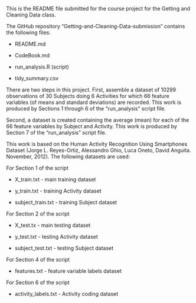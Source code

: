 This is the README file submitted for the course project for the Getting
and Cleaning Data class.

The GitHub repository “Getting-and-Cleaning-Data-submission” contains
the following files:

  - README.md
  
  - CodeBook.md
  
  - run_analysis.R (script)
  
  - tidy_summary.csv

There are two steps in this project. First, assemble a dataset of 10299
observations of 30 Subjects doing 6 Activities for which 66 feature
variables (of means and standard deviations) are recorded. This work is
produced by Sections 1 through 6 of the “run_analysis” script file.

Second, a dataset is created containing the average (mean) for each of
the 66 feature variables by Subject and Activity. This work is produced
by Section 7 of the “run_analysis” script file.

This work is based on the Human Activity Recognition Using Smartphones
Dataset (Jorge L. Reyes-Ortiz, Alessandro Ghio, Luca Oneto, David
Anguita. November, 2012). The following datasets are used:

For Section 1 of the script

  - X_train.txt - main training dataset
  
  - y_train.txt - training Activity dataset
  
  - subject_train.txt - training Subject dataset

For Section 2 of the script

  - X_test.tx - main testing dataset
  
  - y_test.txt - testing Activity dataset
  
  - subject_test.txt - testing Subject dataset

For Section 4 of the script

  - features.txt - feature variable labels dataset

For Section 6 of the script

  - activity_labels.txt - Activity coding dataset
